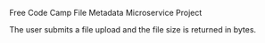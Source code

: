 Free Code Camp File Metadata Microservice Project

The user submits a file upload and the file size is returned in bytes.
